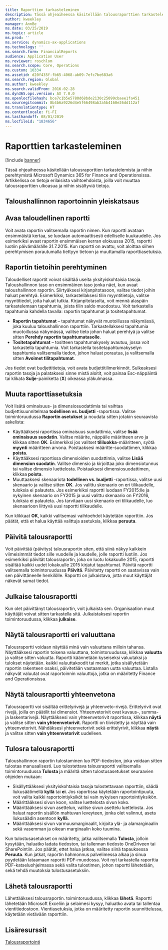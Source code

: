 ```yaml
---
title: Raporttien tarkasteleminen
description: Tässä ohjeaiheessa käsitellään talousraporttien tarkastelemista ja niihin perehtymistä Microsoft Dynamics 365 for Finance and Operationsissa. Artikkelissa on tietoja erilaisista vaihtoehdoista, joilla voit muuttaa talousraporttien ulkoasua ja niihin sisältyviä tietoja.
author: kweekley
manager: AnnBe
ms.date: 03/25/2019
ms.topic: article
ms.prod: ''
ms.service: dynamics-ax-applications
ms.technology: ''
ms.search.form: FinancialReports
audience: Application User
ms.reviewer: roschlom
ms.search.scope: Core, Operations
ms.custom: 10334
ms.assetid: d20f435f-fb65-4068-ab09-7efc7be683a6
ms.search.region: Global
ms.author: kweekley
ms.search.validFrom: 2016-02-28
ms.dyn365.ops.version: AX 7.0.0
ms.openlocfilehash: bce7c1b5e5780d68bde2130c25099cbaee1fa451
ms.sourcegitcommit: 8b4b6a9226d4e5f66498ab2a5b4160e26dd112af
ms.translationtype: HT
ms.contentlocale: fi-FI
ms.lasthandoff: 08/01/2019
ms.locfileid: "1834656"
---
```

# <a name="view-financial-reports"></a>Raporttien tarkasteleminen

[!include [banner](../includes/banner.md)]

Tässä ohjeaiheessa käsitellään talousraporttien tarkastelemista ja niihin perehtymistä Microsoft Dynamics 365 for Finance and Operationsissa. Artikkelissa on tietoja erilaisista vaihtoehdoista, joilla voit muuttaa talousraporttien ulkoasua ja niihin sisältyviä tietoja.

<a name="financial-reporting-overview"></a>Taloushallinnon raportoinnin yleiskatsaus
----------------------------

## <a name="open-a-financial-report"></a>Avaa taloudellinen raportti
Voit avata raportin valitsemalla raportin nimen. Kun raportti avataan ensimmäistä kertaa, se luodaan automaattisesti edelliselle kuukaudelle. Jos esimerkiksi avaat raportin ensimmäisen kerran elokuussa 2015, raportti luotiin päivämäärälle 31.7.2015. Kun raportti on avattu, voit aloittaa siihen perehtymisen porautumalla tiettyyn tietoon ja muuttamalla raporttiasetuksia.

## <a name="drill-down-on-a-financial-report"></a>Raportin tietoihin perehtyminen
Taloudelliset raportit voivat sisältää useita yksityiskohtaisia tasoja. Taloushallinnon taso on ensimmäinen taso jonka näet, kun avaat taloushallinnon raportin. Siirtyäksesi kirjanpitotasoon, valitse tiedot joihin haluat perehtyä. Esimerkiksi, tarkastellaksesi tilin myyntitietoja, valitse myyntitiedot, joita haluat tutkia. Kirjanpitotasolta, voit mennä alaspäin tarkastelemaan tapahtumia, joista tilin saldo muodostuu. Voit tarkastella tapahtumia kahdella tavalla: raportin tapahtumat ja tositetapahtumat.

-   **Raportin tapahtumat** – tapahtumat näkyvät muotoillussa näkymässä, joka kuuluu taloushallinnon raporttiin. Tarkastellaksesi tapahtumia muotoillussa näkymässä, valitse tieto johon haluat perehtyä ja valitse sitten **Perehdy raportin tapahtumatasolle**.
-   **Tositetapahtumat** – tositteen tapahtumakysely avautuu, jossa voit tarkastella tapahtumia. Voit tarkastella tositetapahtumakyselyn tapahtumia valitsemalla tiedon, johon haluat porautua, ja valitsemalla sitten **Avoimet tilitapahtumat**.

Jos tiedot ovat budjettitietoja, voit avata budjettitilimerkinnöt. Sulkeaksesi raportin tasoja ja palataksesi sinne mistä aloitit, voit painaa Esc-näppäintä tai klikata **Sulje**-painiketta (**X**) oikeassa yläkulmassa.

## <a name="change-report-options"></a>Muuta raporttiasetuksia
Voit lisätä ominaisuus- ja dimensiosuodattimia tai vaihtaa budjettisuunnitelmaa **todellinen vs. budjetti** -raportissa. Valitse toimintoruudussa **Raportin asetukset** ja noudata sitten jotakin seuraavista askelista:

-   Käyttääksesi raportissa ominaisuus suodattimia, valitse **lisää ominaisuus suodatin**. Valitse määrite, näppäile määritteen arvo ja klikkaa sitten **OK**. Esimerkiksi jos valitset **tililuokka**-määritteen, syötä **myynti** määritteen arvona. Poistaaksesi määritte-suodattimen, klikkaa **poista**.
-   Käyttääksesi raportissa dimensioiden suodattimia, valitse **Lisää dimension suodatin**. Valitse dimensio ja kirjoittaa joko dimensiotunnus tai valitse dimensio luettelosta. Poistaaksesi dimensiosuodattimen, klikkaa **poista**.
-   Muuttaaksesi skenaariota **todellinen vs. budjetti** -raportissa, valitse uusi skenaario ja valitse sitten **OK**. Jos valittu skenaario on eri tilikaudelle, tuloksia ei palauteta. Jos esimerkiksi raportti luodaan FY2015:lle ja nykyinen skenaario on FY2015 ja uusi valittu skenaario on FY2016, tuloksia ei palauteta. Jos tarvitaan uusi skenaario eri tilikaudelle, luo skenaarioon liittyvä uusi raportti tilikaudelle.

Kun klikkaat **OK**, kaikki valitsemasi vaihtoehdot käytetään raporttiin. Jos päätät, että et halua käyttää valittuja asetuksia, klikkaa **peruuta**.

## <a name="update-a-financial-report"></a>Päivitä talousraportti
Voit päivittää (päivitys) talousraportin siten, että siinä näkyy kaikkein viimeisimmät tiedot sille vuodelle ja kaudelle, jolle raportti luotiin. Jos esimerkiksi päivität talousraportin, joka on luotu lokakuulle 2015, raportti sisältää kaikki uudet lokakuulle 2015 kirjatut tapahtumat. Päivitä raportti valitsemalla toimintoruudussa **Päivitä**. Päivitetty raportti on saatavissa vain sen päivittäneelle henkilölle. Raportti on julkaistava, jotta muut käyttäjät näkevät samat tiedot.

## <a name="publish-a-financial-report"></a>Julkaise talousraportti
Kun olet päivittänyt talousraportin, voit julkaista sen. Organisaation muut käyttäjät voivat sitten tarkastella sitä. Julkaistaksesi raportin toimintoruudussa, klikkaa **julkaise**.

## <a name="display-a-financial-report-in-a-different-currency"></a>Näytä talousraportti eri valuuttana
Talousraportti voidaan näyttää minä vain valuuttana milloin tahansa. Näyttääksesi raportin toisena valuuttana, toimintoruudussa, klikkaa **valuutta** ja valitse sitten valuutta. Raportti käännetään kyseiseksi valuutaksi ja tulokset näytetään. kaikki valuuttakoodit tai merkit, jotka sisällytetään raportin rakenteen osaksi, päivitetään vastaamaan uutta valuuttaa. Listalla näkyvät valuutat ovat raportoinnin valuuttoja, jotka on määritetty Finance and Operationsissa.

## <a name="display-a-summarized-view-of-the-financial-report"></a>Näytä talousraportti yhteenvetona
Talousraportti voi sisältää erittelyrivejä ja yhteenveto-rivejä. Erittelyrivit ovat rivejä, joilla on päätilit tai dimensiot. Yhteenvetorivit ovat kuvaus-, summa- ja laskentarivejä. Näyttääksesi vain yhteenvetorivit raportissa, klikkaa **näytä** ja valitse sitten **vain yhteenvetorivit**. Raportti on tiivistetty ja näyttää vain yhteenvetorivit. Nähdäksesi yhteenvetorivit sekä erittelyrivit, klikkaa **näytä** ja valitse sitten **vain yhteenvetorivit** uudelleen.

## <a name="print-a-financial-report"></a>Tulosra talousraportti
Taloushallinnon raportin tulostaminen luo PDF-tiedoston, joka voidaan sitten tulostaa manuaalisesti. Luo tulostettava talousraportti valitsemalla toimintoruudussa **Tulosta** ja määritä sitten tulostusasetukset seuraavien ohjeiden mukaan:

-   Sisällyttääksesi yksityiskohtaisia tasoja tulostettavaan raporttiin, säädä liukusäätimellä **kyllä** tai **ei**. Jos raportissa käytetään raportointipuuta, voit valita kaikki raportointiyksiköt tai vain nykyisen raportointiyksikön.
-   Määrittääksesi sivun koon, valitse luettelosta sivun koko.
-   Määrittääksesi sivun asettelun, valitse sivun asettelu luettelosta. Jos haluat raportin sisällön mahtuvan leveyteen, jonka olet valinnut, aseta liukusäädin asentoon **kyllä**.
-   Määrittääksesi sivun varmuusmarginaalit, kirjoita ylä- ja alamarginaalin sekä vasemman ja oikean marginaalin koko tuumina.

Kun tulostusasetukset on määritetty, jatka valitsemalla **Tulosta**, jolloin kysytään, haluatko ladata tiedoston, tai tallennan tiedosto OneDriveen tai SharePointiin. Jos päätät, ettet halua jatkaa, valitse siinä tapauksessa **Peruuta**. Kun jatkat, raportin hahmonnus palvelimessa alkaa ja sinua pyydetään lataamaan raportti PDF-muodossa. Voit nyt tarkastella raporttia PDF-katseluohjelmassa sekä valita tulostimen, johon raportti lähetetään, sekä tehdä muutoksia tulostusasetuksiin.

## <a name="export-a-financial-report"></a>Lähetä talousraportti
Lähettääksesi talousraportin. toimintoruudussa, klikkaa **lähetä**. Raportti lähetetään Microsoft Exceliin ja selaimesi kysyy, haluatko avata tai tallentaa vientitiedostoon. Vientiasetuksia, jotka on määritetty raportin suunnittelussa, käytetään vietävään raporttiin.    

<a name="additional-resources"></a>Lisäresurssit
--------

[Talousraportointi](../../dev-itpro/analytics/financial-reporting-intro.md)




